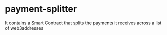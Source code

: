 # payment-splitter
It contains a Smart Contract that splits the payments it receives across a list of web3addresses
